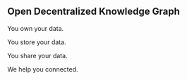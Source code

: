 ## Open Decentralized Knowledge Graph

You own your data.

You store your data.

You share your data. 

We help you connected.
